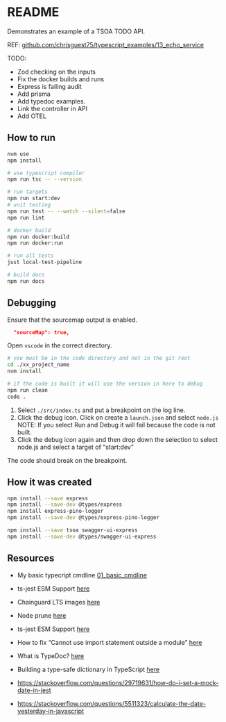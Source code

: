 # README

Demonstrates an example of a TSOA TODO API.

REF: [github.com/chrisguest75/typescript_examples/13_echo_service](https://github.com/chrisguest75/typescript_examples/tree/master/13_echo_service)  

TODO:

* Zod checking on the inputs
* Fix the docker builds and runs
* Express is failing audit
* Add prisma
* Add typedoc examples.
* Link the controller in API
* Add OTEL

## How to run

```sh
nvm use
npm install

# use typescript compiler
npm run tsc -- --version  

# run targets
npm run start:dev
# unit testing
npm run test -- --watch --silent=false
npm run lint

# docker build
npm run docker:build
npm run docker:run

# run all tests
just local-test-pipeline

# build docs
npm run docs
```

## Debugging

Ensure that the sourcemap output is enabled.  

```json
  "sourceMap": true,  
```

Open `vscode` in the correct directory.  

```sh
# you must be in the code directory and not in the git root
cd ./xx_project_name
nvm install

# if the code is built it will use the version in here to debug
npm run clean
code .
```

1. Select `./src/index.ts` and put a breakpoint on the log line.  
2. Click the debug icon. Click on create a `launch.json` and select `node.js` NOTE: If you select Run and Debug it will fail because the code is not built.  
3. Click the debug icon again and then drop down the selection to select node.js and select a target of "start:dev"

The code should break on the breakpoint.  

## How it was created

```sh
npm install --save express 
npm install --save-dev @types/express
npm install express-pino-logger
npm install --save-dev @types/express-pino-logger

npm install --save tsoa swagger-ui-express
npm install --save-dev @types/swagger-ui-express
```

## Resources

* My basic typecript cmdline [01_basic_cmdline](https://github.com/chrisguest75/typescript_examples/tree/master/01_basic_cmdline)
* ts-jest ESM Support [here](https://kulshekhar.github.io/ts-jest/docs/guides/esm-support/#support-mts-extension)  

* Chainguard LTS images [here](https://images.chainguard.dev/directory/image/node-lts/versions)
* Node prune [here](https://github.com/tj/node-prune/tree/master)  


* ts-jest ESM Support [here](https://kulshekhar.github.io/ts-jest/docs/guides/esm-support/)
* How to fix “Cannot use import statement outside a module” [here](https://codedamn.com/news/nodejs/cannot-use-import-statement-outside-a-module)

* What is TypeDoc? [here](https://typedoc.org/guides/overview/)
* Building a type-safe dictionary in TypeScript [here](https://blog.logrocket.com/building-type-safe-dictionary-typescript/#)


* https://stackoverflow.com/questions/29719631/how-do-i-set-a-mock-date-in-jest
* https://stackoverflow.com/questions/5511323/calculate-the-date-yesterday-in-javascript
